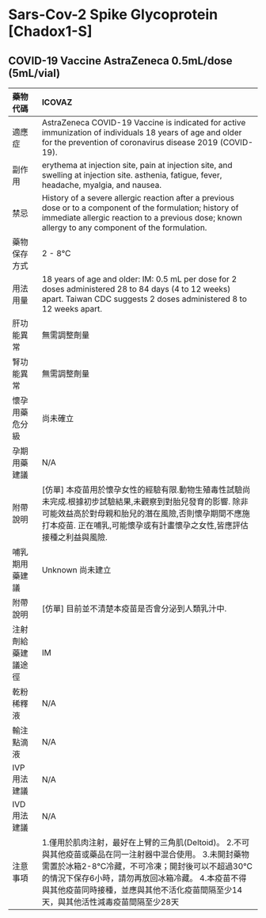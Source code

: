 # Sars-Cov-2 Spike Glycoprotein \[Chadox1-S\]

## COVID-19 Vaccine AstraZeneca 0.5mL/dose \(5mL/vial\)

| 藥物代碼 | ICOVAZ |
| :--- | :--- |
| 適應症 | AstraZeneca COVID-19 Vaccine is indicated for active immunization of individuals 18 years of age and older for the prevention of coronavirus disease 2019 \(COVID-19\). |
| 副作用 | erythema at injection site, pain at injection site, and swelling at injection site. asthenia, fatigue, fever, headache, myalgia, and nausea. |
| 禁忌 | History of a severe allergic reaction after a previous dose or to a component of the formulation; history of immediate allergic reaction to a previous dose; known allergy to any component of the formulation. |
| 藥物保存方式 | 2 - 8℃ |
| 用法用量 | 18 years of age and older: IM: 0.5 mL per dose for 2 doses administered 28 to 84 days \(4 to 12 weeks\) apart. Taiwan CDC suggests 2 doses administered 8 to 12 weeks apart. |
| 肝功能異常 | 無需調整劑量 |
| 腎功能異常 | 無需調整劑量 |
| 懷孕用藥危分級 | 尚未確立 |
| 孕期用藥建議 | N/A |
| 附帶說明 | \[仿單\] 本疫苗用於懷孕女性的經驗有限.動物生殖毒性試驗尚未完成.根據初步試驗結果,未觀察到對胎兒發育的影響. 除非可能效益高於對母親和胎兒的潛在風險,否則懷孕期間不應施打本疫苗. 正在哺乳,可能懷孕或有計畫懷孕之女性,皆應評估接種之利益與風險. |
| 哺乳期用藥建議 | Unknown 尚未建立 |
| 附帶說明 | \[仿單\] 目前並不清楚本疫苗是否會分泌到人類乳汁中. |
| 注射劑給藥建議途徑 | IM |
| 乾粉稀釋液 | N/A |
| 輸注點滴液 | N/A |
| IVP 用法建議 | N/A |
| IVD 用法建議 | N/A |
| 注意事項 | 1.僅用於肌肉注射，最好在上臂的三角肌\(Deltoid\)。 2.不可與其他疫苗或藥品在同一注射器中混合使用。 3.未開封藥物需置於冰箱2-8℃冷藏，不可冷凍；開封後可以不超過30℃的情況下保存6小時，請勿再放回冰箱冷藏。 4.本疫苗不得與其他疫苗同時接種，並應與其他不活化疫苗間隔至少14天，與其他活性減毒疫苗間隔至少28天 |

